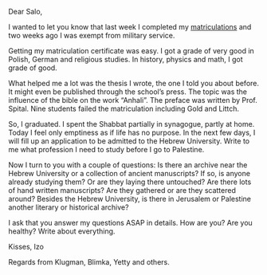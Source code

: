 Dear Salo,

I wanted to let you know that last week I completed my <a href="#" title="end of high school exams">matriculations</a> and two weeks ago I was exempt from military service.

Getting my matriculation certificate was easy. I got a grade of very good in Polish, German and religious studies. In history, physics and math, I got grade of good.

What helped me a lot was the thesis I wrote, the one I told you about before. It might even be published through the school’s press. The topic was the influence of the bible on the work “Anhali”. The preface was written by Prof. Spital. Nine students failed the matriculation including Gold and Littch.

So, I graduated. I spent the Shabbat partially in synagogue, partly at home. Today I feel only emptiness as if life has no purpose. In the next few days, I will fill up an application to be admitted to the Hebrew University. Write to me what profession I need to study before I go to Palestine.

Now I turn to you with a couple of questions: Is there an archive near the Hebrew University or a collection of ancient manuscripts? If so, is anyone already studying them? Or are they laying there untouched? Are there lots of hand written manuscripts? Are they gathered or are they scattered around? Besides the Hebrew University, is there in Jerusalem or Palestine another literary or historical archive?

I ask that you answer my questions ASAP in details. How are you? Are you healthy? Write about everything.

Kisses, Izo

Regards from Klugman, Blimka, Yetty and others.